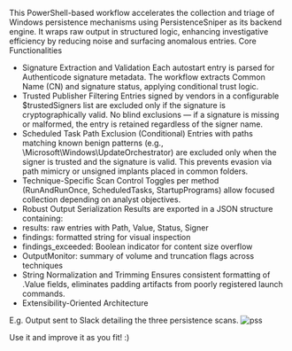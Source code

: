 This PowerShell-based workflow accelerates the collection and triage of Windows persistence mechanisms using PersistenceSniper as its backend engine. It wraps raw output in structured logic, enhancing investigative efficiency by reducing noise and surfacing anomalous entries.
Core Functionalities
- Signature Extraction and Validation
Each autostart entry is parsed for Authenticode signature metadata. The workflow extracts Common Name (CN) and signature status, applying conditional trust logic.
- Trusted Publisher Filtering
Entries signed by vendors in a configurable $trustedSigners list are excluded only if the signature is cryptographically valid. No blind exclusions — if a signature is missing or malformed, the entry is retained regardless of the signer name.
- Scheduled Task Path Exclusion (Conditional)
Entries with paths matching known benign patterns (e.g., \Microsoft\Windows\UpdateOrchestrator) are excluded only when the signer is trusted and the signature is valid. This prevents evasion via path mimicry or unsigned implants placed in common folders.
- Technique-Specific Scan Control
Toggles per method (RunAndRunOnce, ScheduledTasks, StartupPrograms) allow focused collection depending on analyst objectives.
- Robust Output Serialization
Results are exported in a JSON structure containing:
- results: raw entries with Path, Value, Status, Signer
- findings: formatted string for visual inspection
- findings_exceeded: Boolean indicator for content size overflow
- OutputMonitor: summary of volume and truncation flags across techniques
- String Normalization and Trimming
Ensures consistent formatting of .Value fields, eliminates padding artifacts from poorly registered launch commands.
- Extensibility-Oriented Architecture

E.g. Output sent to Slack detailing the three persistence scans.
![pss](https://github.com/user-attachments/assets/67f0d64f-3f80-4e46-9bf7-a3d9ad257866)


Use it and improve it as you fit! :) 
